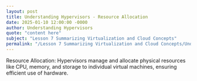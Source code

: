 ```yaml
---
layout: post
title: Understanding Hypervisors - Resource Allocation
date: 2025-01-10 12:00:00 -0000
author: Understanding Hypervisors
quote: "content here"
subject: "Lesson 7 Summarizing Virtualization and Cloud Concepts"
permalink: "/Lesson 7 Summarizing Virtualization and Cloud Concepts/Understanding Hypervisors/Understanding Hypervisors - Resource Allocation"
---
```


Resource Allocation: Hypervisors manage and allocate physical resources like CPU, memory, and storage to individual virtual machines, ensuring efficient use of hardware.
